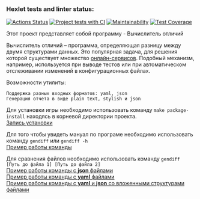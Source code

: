 ### Hexlet tests and linter status:
[![Actions Status](https://github.com/ReYaNOW/python-project-50/workflows/hexlet-check/badge.svg)](https://github.com/ReYaNOW/python-project-50/actions) [![Project tests with CI](https://github.com/ReYaNOW/python-project-50/actions/workflows/action_tests.yml/badge.svg)](https://github.com/ReYaNOW/python-project-50/actions/workflows/action_tests.yml) [![Maintainability](https://api.codeclimate.com/v1/badges/f3344950f20704d22db6/maintainability)](https://codeclimate.com/github/ReYaNOW/python-project-50/maintainability) [![Test Coverage](https://api.codeclimate.com/v1/badges/f3344950f20704d22db6/test_coverage)](https://codeclimate.com/github/ReYaNOW/python-project-50/test_coverage)

Этот проект представляет собой программу - Вычислитель отличий

Вычислитель отличий – программа, определяющая разницу между двумя структурами данных. Это популярная задача, для решения которой существует множество [онлайн-сервисов](http://www.jsondiff.com/). Подобный механизм, например, используется при выводе тестов или при автоматическом отслеживании изменений в конфигурационных файлах.

Возможности утилиты:

    Поддержка разных входных форматов: yaml, json
    Генерация отчета в виде plain text, stylish и json


Для установки игры необходимо использовать команду ```make package-install``` находясь в корневой директории проекта.  
[Запись установки](https://asciinema.org/a/572985)  

Для того чтобы увидеть мануал по програме необходимо использовать команду ```gendiff``` или ```gendiff -h```  
[Пример работы команды](https://asciinema.org/a/572988) 

Для сравнения файлов необходимо использовать команду ```gendiff [Путь до файла 1] [Путь до файла 2]```  
[Пример работы команды c **json** файлами](https://asciinema.org/a/572987)  
[Пример работы команды с **yaml** файлами](https://asciinema.org/a/573331)  
[Пример работы команды с **yaml** и **json** со вложенными структурами файлами](https://asciinema.org/a/577785)

